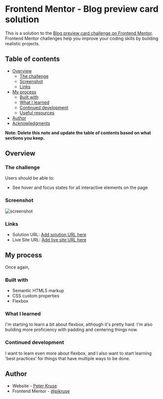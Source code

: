 # Frontend Mentor - Blog preview card solution

This is a solution to the [Blog preview card challenge on Frontend Mentor](https://www.frontendmentor.io/challenges/blog-preview-card-ckPaj01IcS). Frontend Mentor challenges help you improve your coding skills by building realistic projects. 

## Table of contents

- [Overview](#overview)
  - [The challenge](#the-challenge)
  - [Screenshot](#screenshot)
  - [Links](#links)
- [My process](#my-process)
  - [Built with](#built-with)
  - [What I learned](#what-i-learned)
  - [Continued development](#continued-development)
  - [Useful resources](#useful-resources)
- [Author](#author)
- [Acknowledgments](#acknowledgments)

**Note: Delete this note and update the table of contents based on what sections you keep.**

## Overview

### The challenge

Users should be able to:

- See hover and focus states for all interactive elements on the page

### Screenshot

![screenshot](.assets/images/blog-preview-card.png)

### Links

- Solution URL: [Add solution URL here](https://your-solution-url.com)
- Live Site URL: [Add live site URL here](https://pikruse.github.io/blog-preview-card)

## My process

Once again, 

### Built with

- Semantic HTML5 markup
- CSS custom properties
- Flexbox

### What I learned

I'm starting to learn a bit about flexbox, although it's pretty hard. I'm also building more proficiency with padding and centering things now.

### Continued development

I want to learn even more about flexbox, and I also want to start learning 'best practices' for things that have multiple ways to be done.

## Author

- Website - [Peter Kruse](https://pikruse.github.io)
- Frontend Mentor - [@pikruse](https://www.frontendmentor.io/profile/pikruse)
